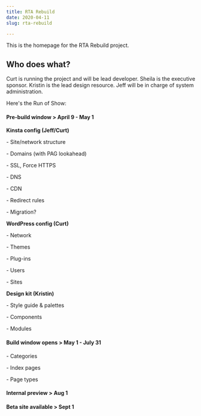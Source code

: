 ```yaml
---
title: RTA Rebuild
date: 2020-04-11
slug: rta-rebuild

---
```

This is the homepage for the RTA Rebuild project.

## Who does what?

Curt is running the project and will be lead developer. Sheila is the executive sponsor. Kristin is the lead design resource. Jeff will be in charge of system administration.

Here's the Run of Show:

#### Pre-build window > April 9 - May 1

**Kinsta config (Jeff/Curt)**

\- Site/network structure

\- Domains (with PAG lookahead)

\- SSL, Force HTTPS

\- DNS

\- CDN

\- Redirect rules

\- Migration?

**WordPress config (Curt)**

\- Network

\- Themes

\- Plug-ins

\- Users

\- Sites

**Design kit (Kristin)**

\- Style guide & palettes

\- Components

\- Modules

#### Build window opens > May 1 - July 31

\- Categories

\- Index pages

\- Page types

#### Internal preview > Aug 1

#### Beta site available > Sept 1

```bash
```